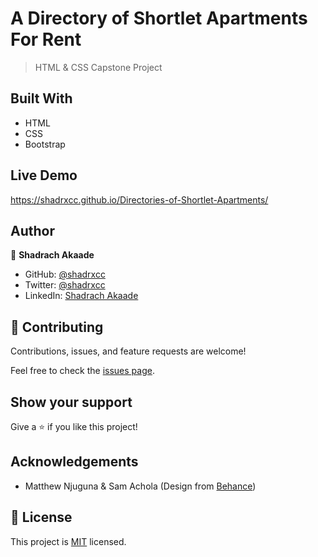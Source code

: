 # A Directory of Shortlet Apartments For Rent
> HTML & CSS Capstone Project
## Built With 
* HTML 
* CSS 
* Bootstrap

## Live Demo
https://shadrxcc.github.io/Directories-of-Shortlet-Apartments/


## Author

👤 **Shadrach Akaade**

- GitHub: [@shadrxcc](https://github.com/shadrxcc)
- Twitter: [@shadrxcc](https://twitter.com/shadrxcc)
- LinkedIn: [Shadrach Akaade](https://www.linkedin.com/in/shadrach-akaade-24a375189/)

## 🤝 Contributing

Contributions, issues, and feature requests are welcome!

Feel free to check the [issues page](https://github.com/Ademola101/Bootstrap-Milestone/issues).

## Show your support

Give a ⭐️ if you like this project!

## Acknowledgements
* Matthew Njuguna & Sam Achola (Design from [Behance](https://www.behance.net/gallery/25563385/PatashuleKE))

## :page_with_curl: License
This project is [MIT](https://github.com/git/git-scm.com/blob/master/MIT-LICENSE.txt) licensed.